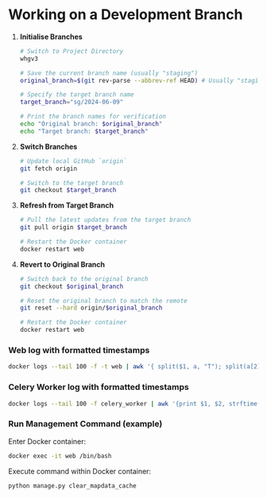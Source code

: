 # Working on a Development Branch

1. **Initialise Branches**  

    ```sh
    # Switch to Project Directory
    whgv3

    # Save the current branch name (usually "staging")
    original_branch=$(git rev-parse --abbrev-ref HEAD) # Usually "staging"

    # Specify the target branch name
    target_branch="sg/2024-06-09"

    # Print the branch names for verification
    echo "Original branch: $original_branch"
    echo "Target branch: $target_branch"
    ```
    
2. **Switch Branches**

    ```sh
    # Update local GitHub `origin`
    git fetch origin
    
    # Switch to the target branch
    git checkout $target_branch
    ```
    
3. **Refresh from Target Branch**

    ```sh
    # Pull the latest updates from the target branch
    git pull origin $target_branch
    
    # Restart the Docker container
    docker restart web
    ```
    
4. **Revert to Original Branch**

    ```sh
    # Switch back to the original branch
    git checkout $original_branch
    
    # Reset the original branch to match the remote
    git reset --hard origin/$original_branch
    
    # Restart the Docker container
    docker restart web
    ```

### Web log with formatted timestamps

```sh
docker logs --tail 100 -f -t web | awk '{ split($1, a, "T"); split(a[2], b, "."); printf "%s %s ", a[1], b[1]; for (i=2; i<=NF; i++) printf "%s ", $i; print "" }'
```

### Celery Worker log with formatted timestamps

```sh
docker logs --tail 100 -f celery_worker | awk '{print $1, $2, strftime("%Y-%m-%d %H:%M:%S", substr($4, 0, length($4)-1)), $5, $6, $7, $8, $9, $10, $11, $12}'
```

### Run Management Command (example)

Enter Docker container:

```sh
docker exec -it web /bin/bash
```

Execute command within Docker container:    

```sh
python manage.py clear_mapdata_cache
```
